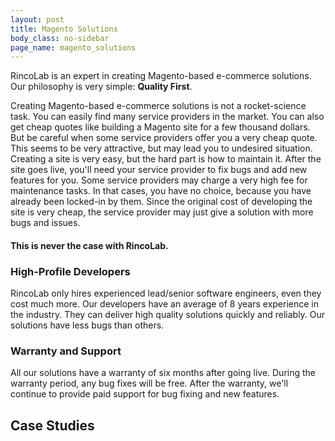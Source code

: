 ```yaml
---
layout: post
title: Magento Solutions
body_class: no-sidebar
page_name: magento_solutions
---
```


RincoLab is an expert in creating Magento-based e-commerce solutions. Our philosophy is very simple: __Quality First__.

Creating Magento-based e-commerce solutions is not a rocket-science task. You can easily find many service providers in the market. You can also get cheap quotes like building a Magento site for a few thousand dollars. But be careful when some service providers offer you a very cheap quote. This seems to be very attractive, but may lead you to undesired situation. Creating a site is very easy, but the hard part is how to maintain it. After the site goes live, you'll need your service provider to fix bugs and add new features for you. Some service providers may charge a very high fee for maintenance tasks. In that cases, you have no choice, because you have already been locked-in by them. Since the original cost of developing the site is very cheap, the service provider may just give a solution with more bugs and issues.

#### This is never the case with RincoLab.

### High-Profile Developers

RincoLab only hires experienced lead/senior software engineers, even they cost much more. Our developers have an average of 8 years experience in the industry. They can deliver high quality solutions quickly and reliably. Our solutions have less bugs than others.

### Warranty and Support

All our solutions have a warranty of six months after going live. During the warranty period, any bug fixes will be free. After the warranty, we'll continue to provide paid support for bug fixing and new features.


## Case Studies
